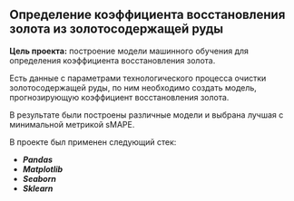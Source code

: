 ## Определение коэффициента восстановления золота из золотосодержащей руды

**Цель проекта:** построение модели машинного обучения для определения коэффициента восстановления золота.

Есть данные с параметрами технологического процесса очистки золотосодержащей руды, по ним необходимо создать модель, прогнозирующую коэффициент восстановления золота.

В результате были построены различные модели и выбрана лучшая с минимальной метрикой sMAPE.

В проекте был применен следующий стек:
* **_Pandas_**
* **_Matplotlib_**
* **_Seaborn_**
* **_Sklearn_**
